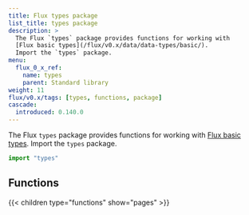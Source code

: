 ```yaml
---
title: Flux types package
list_title: types package
description: >
  The Flux `types` package provides functions for working with
  [Flux basic types](/flux/v0.x/data/data-types/basic/).
  Import the `types` package.
menu:
  flux_0_x_ref:
    name: types
    parent: Standard library
weight: 11
flux/v0.x/tags: [types, functions, package]
cascade:
  introduced: 0.140.0
---
```


The Flux `types` package provides functions for working with
[Flux basic types](/flux/v0.x/data/data-types/basic/).
Import the `types` package.

```js
import "types"
```

## Functions

{{< children type="functions" show="pages" >}}
